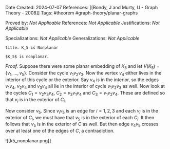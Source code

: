 Date Created: 2024-07-07
References: [[Bondy, J and Murty, U - Graph Theory - 2008]]
Tags: #theorem #graph-theory/planar-graphs 

Proved by: <i>Not Applicable</i>
References: <i>Not Applicable</i>
Justifications: <i>Not Applicable</i>

Specializations: <i>Not Applicable</i>
Generalizations: <i>Not Applicable</i>

```ad-theorem
title: K_5 is Nonplanar

$K_5$ is nonplanar.

```

<i>Proof.</i> Suppose there were some planar embedding of $K_5$ and let $V(K_5) = \{v_1, \ldots, v_5\}$. Consider the cycle $v_1v_2v_3$. Now the vertex $v_4$ either lives in the interior of this cycle or the exterior. Say $v_4$ is in the interior, so the edges $v_1v_4$, $v_2v_4$ and $v_3v_4$ all lie in the interior of cycle $v_1v_2v_3$ as well. Now look at the cycles $C_1 = v_2v_3v_4$, $C_2 = v_3v_1v_4$ and $C_3 = v_1v_2v_4$. These are defined so that $v_i$ is in the exterior of $C_i$.

Now consider $v_5$. Since $v_iv_5$ is an edge for $i = 1,2,3$ and each $v_i$ is in the exterior of $C_i$, we must have that $v_5$ is in the exterior of each $C_i$. It then follows that $v_5$ is in the exterior of $C$ as well. But then edge $v_4v_5$ crosses over at least one of the edges of $C$, a contradiction.


![[k5_nonplanar.png]]